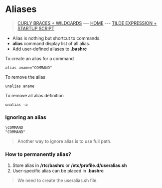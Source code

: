 # Aliases

> [CURLY BRACES + WILDCARDS](008_Curly_braces_and_Wildcards.md) --- [HOME](../README.md) --- [TILDE EXPRESSION + STARTUP SCRIPT](010_Tilde_expression_and_Startup_scripts.md)

* Alias is nothing but shortcut to commands.
* **alias** command display list of all alias.
* Add user-defined aliases to **.bashrc**

To create an alias for a command
```
alias aname="COMMAND"
```

To remove the alias
```
unalias aname
```

To remove all alias definition
```
unalias -a
```

### Ignoring an alias
```
\COMMAND
"COMMAND"
```
> Another way to ignore alias is to use full path.

### How to permanently alias?

1. Store alias in **/rtc/bashrc** or **/etc/profile.d/useralias.sh**
2. User-specific alias can be placed in **.bashrc**

> We need to create the useralias.sh file.